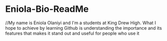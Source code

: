 # Eniola-Bio-ReadMe
//My name is Eniola Olaniyi and I'm a students at King Drew High. What I hope to achieve by learning Github is understanding the importance and its features that makes it stand out and useful for people who use it
